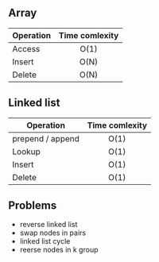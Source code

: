 ## Array
| Operation   |      Time comlexity      |
|----------|:-------------:|
| Access |  O(1) | 
| Insert |  O(N) | 
| Delete |  O(N) | 
  



## Linked list 
| Operation   |      Time comlexity      |
|----------|:-------------:|
| prepend / append |  O(1) | 
| Lookup |  O(1) | 
| Insert |  O(1) | 
| Delete |  O(1) | 
  


## Problems
- reverse linked list
- swap nodes in pairs
- linked list cycle
- reerse nodes in k group


